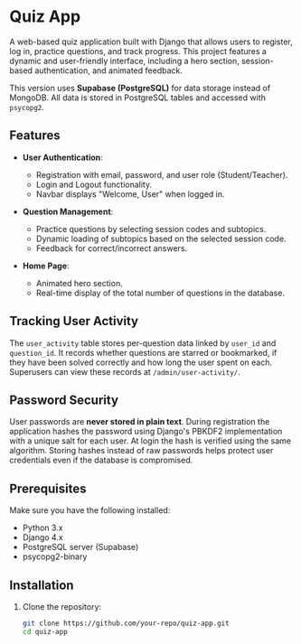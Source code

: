 # Quiz App

A web-based quiz application built with Django that allows users to register, log in, practice questions, and track progress. This project features a dynamic and user-friendly interface, including a hero section, session-based authentication, and animated feedback.

This version uses **Supabase (PostgreSQL)** for data storage instead of MongoDB. All data is stored in PostgreSQL tables and accessed with `psycopg2`.

## Features

- **User Authentication**:
  - Registration with email, password, and user role (Student/Teacher).
  - Login and Logout functionality.
  - Navbar displays "Welcome, User" when logged in.
  
- **Question Management**:
  - Practice questions by selecting session codes and subtopics.
  - Dynamic loading of subtopics based on the selected session code.
  - Feedback for correct/incorrect answers.
  
- **Home Page**:
  - Animated hero section.
  - Real-time display of the total number of questions in the database.

## Tracking User Activity

The `user_activity` table stores per-question data linked by `user_id` and
`question_id`. It records whether questions are starred or bookmarked, if they
have been solved correctly and how long the user spent on each. Superusers can
view these records at `/admin/user-activity/`.

## Password Security

User passwords are **never stored in plain text**. During registration the
application hashes the password using Django's PBKDF2 implementation with a
unique salt for each user. At login the hash is verified using the same
algorithm. Storing hashes instead of raw passwords helps protect user
credentials even if the database is compromised.

## Prerequisites

Make sure you have the following installed:

- Python 3.x
- Django 4.x
- PostgreSQL server (Supabase)
- psycopg2-binary

## Installation

1. Clone the repository:
   ```bash
   git clone https://github.com/your-repo/quiz-app.git
   cd quiz-app
